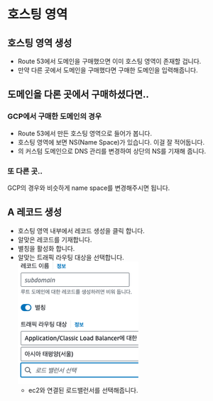 # 호스팅 영역

## 호스팅 영역 생성

- Route 53에서 도메인을 구매했으면 이미 호스팅 영역이 존재할 겁니다.
- 만약 다른 곳에서 도메인을 구매했다면 구매한 도메인을 입력해줍니다.

## 도메인을 다론 곳에서 구매하셨다면..

### GCP에서 구매한 도메인의 경우

- Route 53에서 만든 호스팅 영역으로 들어가 봅니다.
- 호스팅 영역에 보면 NS(Name Space)가 있습니다. 이걸 잘 적어둡니다.
- <LinkNewTab href="/gcp/network-service/cloud-domains" text="Cloud Domain" style="margin: 0">의 커스텀 도메인으로 DNS 관리를 변경하여 상단의 NS를 기재해 줍니다.</LinkNewTab>

### 또 다른 곳..

GCP의 경우와 비슷하게 name space를 변경해주시면 됩니다.

## A 레코드 생성

- 호스팅 영역 내부에서 레코드 생성을 클릭 합니다.
- 알맞은 레코드를 기재합니다.
- 별칭을 활성화 합니다.
- 알맞는 트래픽 라우팅 대상을 선택합니다.
  ![](2024-03-29-15-20-53.png)
  - ec2와 연결된 로드밸런서를 선택해줍니다.
